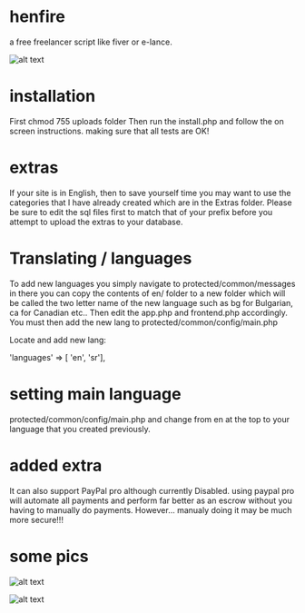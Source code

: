 # henfire
a free freelancer script like fiver or e-lance.

![alt text](https://raw.githubusercontent.com/Matthuffy/henfire/master/Extras%20/img/preview2.png)

# installation
First chmod 755 uploads folder
Then run the install.php and follow the on screen instructions. making sure that all tests are OK!

# extras
If your site is in English, then to save yourself time you may want to use the categories that I have already created which are in the Extras folder. Please be sure to edit the sql files first to match that of your prefix before you attempt to upload the extras to your database.

# Translating / languages
To add new languages you simply navigate to protected/common/messages in there you can copy the contents of en/ folder to a new folder which will be called the two letter name of the new language such as bg for Bulgarian, ca for Canadian etc..
Then edit the app.php and frontend.php accordingly.
You must then add the new lang to protected/common/config/main.php

Locate and add new lang:

'languages' => [ 'en', 'sr'],

# setting main language
protected/common/config/main.php and change from en at the top to your language that you created previously.

# added extra
It can also support PayPal pro although currently Disabled. using paypal pro will automate all payments and perform far better as an escrow without you having to manually do payments. However... manualy doing it may be much more secure!!!

# some pics
![alt text](https://raw.githubusercontent.com/Matthuffy/henfire/master/Extras%20/img/preview3.png)

![alt text](https://raw.githubusercontent.com/Matthuffy/henfire/master/Extras%20/img/preview4.png)

